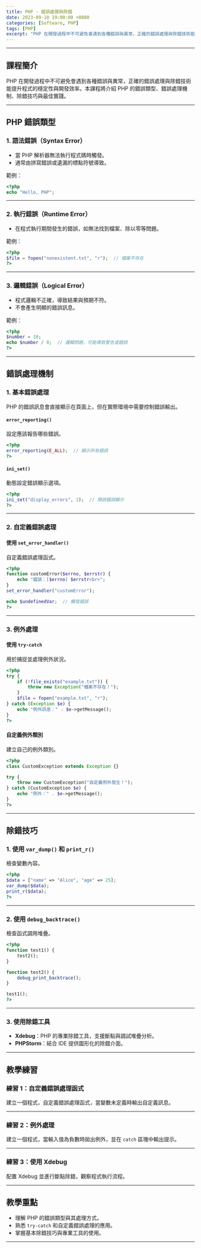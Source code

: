 ```yaml
---
title: PHP - 錯誤處理與除錯 
date: 2023-09-10 19:00:00 +0800
categories: [Software, PHP]
tags: [PHP] 
excerpt: "PHP 在開發過程中不可避免會遇到各種錯誤與異常，正確的錯誤處理與除錯技術能提升程式的穩定性與開發效率。本課程將介紹 PHP 的錯誤類型、錯誤處理機制、除錯技巧與最佳實踐。"
---
```


---

## 課程簡介  
PHP 在開發過程中不可避免會遇到各種錯誤與異常，正確的錯誤處理與除錯技術能提升程式的穩定性與開發效率。本課程將介紹 PHP 的錯誤類型、錯誤處理機制、除錯技巧與最佳實踐。

---

## PHP 錯誤類型  

### 1. 語法錯誤（Syntax Error）  
- 當 PHP 解析器無法執行程式碼時觸發。  
- 通常由拼寫錯誤或遺漏的標點符號導致。  

範例：  
```php
<?php
echo "Hello, PHP";
```

---

### 2. 執行錯誤（Runtime Error）  
- 在程式執行期間發生的錯誤，如無法找到檔案、除以零等問題。  

範例：  
```php
<?php
$file = fopen("nonexistent.txt", "r");  // 檔案不存在
?>
```

---

### 3. 邏輯錯誤（Logical Error）  
- 程式邏輯不正確，導致結果與預期不符。  
- 不會產生明顯的錯誤訊息。  

範例：  
```php
<?php
$number = 10;
echo $number / 0;  // 邏輯問題，可能導致警告或錯誤
?>
```

---

## 錯誤處理機制  

### 1. 基本錯誤處理  
PHP 的錯誤訊息會直接顯示在頁面上，但在實際環境中需要控制錯誤輸出。  

#### `error_reporting()`  
設定應該報告哪些錯誤。  
```php
<?php
error_reporting(E_ALL);  // 顯示所有錯誤
?>
```

#### `ini_set()`  
動態設定錯誤顯示選項。  
```php
<?php
ini_set("display_errors", 1);  // 開啟錯誤顯示
?>
```

---

### 2. 自定義錯誤處理  

#### 使用 `set_error_handler()`  
自定義錯誤處理函式。  
```php
<?php
function customError($errno, $errstr) {
    echo "錯誤：[$errno] $errstr<br>";
}
set_error_handler("customError");

echo $undefinedVar;  // 觸發錯誤
?>
```

---

### 3. 例外處理  

#### 使用 `try-catch`  
用於捕捉並處理例外狀況。  
```php
<?php
try {
    if (!file_exists("example.txt")) {
        throw new Exception("檔案不存在！");
    }
    $file = fopen("example.txt", "r");
} catch (Exception $e) {
    echo "例外訊息：" . $e->getMessage();
}
?>
```

#### 自定義例外類別  
建立自己的例外類別。  
```php
<?php
class CustomException extends Exception {}

try {
    throw new CustomException("自定義例外發生！");
} catch (CustomException $e) {
    echo "例外：" . $e->getMessage();
}
?>
```

---

## 除錯技巧  

### 1. 使用 `var_dump()` 和 `print_r()`  
檢查變數內容。  
```php
<?php
$data = ["name" => "Alice", "age" => 25];
var_dump($data);
print_r($data);
?>
```

---

### 2. 使用 `debug_backtrace()`  
檢查函式調用堆疊。  
```php
<?php
function test1() {
    test2();
}

function test2() {
    debug_print_backtrace();
}

test1();
?>
```

---

### 3. 使用除錯工具  
- **Xdebug**：PHP 的專業除錯工具，支援斷點與調試堆疊分析。  
- **PHPStorm**：結合 IDE 提供圖形化的除錯介面。  

---

## 教學練習  

### 練習 1：自定義錯誤處理函式  
建立一個程式，自定義錯誤處理函式，當變數未定義時輸出自定義訊息。

---

### 練習 2：例外處理  
建立一個程式，當輸入值為負數時拋出例外，並在 `catch` 區塊中輸出提示。

---

### 練習 3：使用 Xdebug  
配置 Xdebug 並進行斷點除錯，觀察程式執行流程。

---

## 教學重點  
- 理解 PHP 的錯誤類型與其處理方式。  
- 熟悉 `try-catch` 和自定義錯誤處理的應用。  
- 掌握基本除錯技巧與專業工具的使用。  

---
